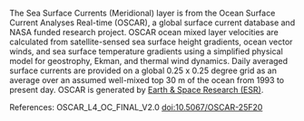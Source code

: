 The Sea Surface Currents (Meridional) layer is from the Ocean Surface Current Analyses Real-time (OSCAR), a global surface current database and NASA funded research project. OSCAR ocean mixed layer velocities are calculated from satellite-sensed sea surface height gradients, ocean vector winds, and sea surface temperature gradients using a simplified physical model for geostrophy, Ekman, and thermal wind dynamics. Daily averaged surface currents are provided on a global 0.25 x 0.25 degree grid as an average over an assumed well-mixed top 30 m of the ocean from 1993 to present day. OSCAR is generated by [Earth & Space Research (ESR)](https://www.esr.org/research/oscar/).

References: OSCAR_L4_OC_FINAL_V2.0 [doi:10.5067/OSCAR-25F20](https://doi.org/10.5067/OSCAR-25F20)
